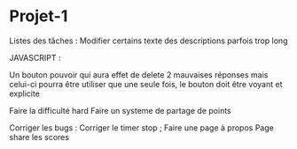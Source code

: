 # Projet-1

Listes des tâches :
Modifier certains texte des descriptions parfois trop long

JAVASCRIPT :

Un bouton pouvoir qui aura effet de delete 2 mauvaises réponses mais celui-ci pourra être utiliser que une seule fois, le bouton doit être voyant et explicite

Faire la difficulté hard
Faire un systeme de partage de points

Corriger les bugs : Corriger le timer stop ;
Faire une page à propos
Page share les scores
